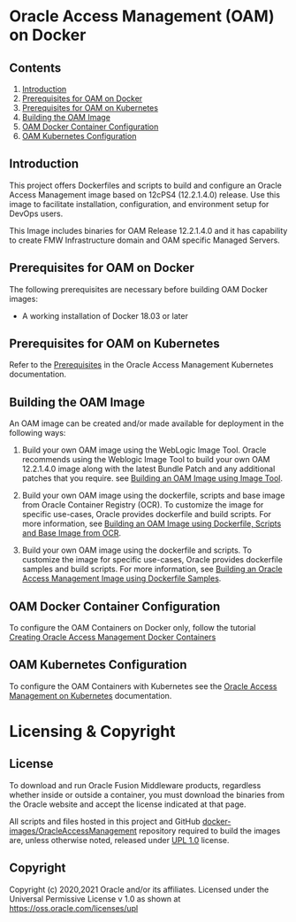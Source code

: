 Oracle Access Management (OAM) on Docker
========================================

## Contents

1. [Introduction](#introduction)
2. [Prerequisites for OAM on Docker](#prerequisites-for-oam-on-docker)
3. [Prerequisites for OAM on Kubernetes](#prerequisites-for-oam-on-kubernetes)
4. [Building the OAM Image](#building-the-oam-image)
5. [OAM Docker Container Configuration](#oam-docker-container-configuration)
6. [OAM Kubernetes Configuration](#oam-kubernetes-configuration)


## Introduction

This project offers Dockerfiles and scripts to build and configure an Oracle Access Management image based on 12cPS4 (12.2.1.4.0) release.
Use this image to facilitate installation, configuration, and environment setup for DevOps users. 

This Image includes binaries for OAM Release 12.2.1.4.0 and it has capability to create FMW Infrastructure domain and OAM specific Managed Servers.

## Prerequisites for OAM on Docker

The following prerequisites are necessary before building OAM Docker images:

* A working installation of Docker 18.03 or later

## Prerequisites for OAM on Kubernetes

Refer to the [Prerequisites](https://oracle.github.io/fmw-kubernetes/oam/prerequisites) in the Oracle Access Management Kubernetes documentation.


## Building the OAM Image

An OAM image can be created and/or made available for deployment in the following ways:

1. Build your own OAM image using the WebLogic Image Tool. Oracle recommends using the Weblogic Image Tool to build your own OAM 12.2.1.4.0 image along with the latest Bundle Patch and any additional patches that you require. see [Building an OAM Image using Image Tool](imagetool/12.2.1.4.0).

1. Build your own OAM image using the dockerfile, scripts and base image from Oracle Container Registry (OCR). To customize the image for specific use-cases, Oracle provides dockerfile and build scripts. For more information, see [Building an OAM Image using Dockerfile, Scripts and Base Image from OCR](dockerfiles/12.2.1.4.0/README-OCR-Base.md).

1. Build your own OAM image using the dockerfile and scripts. To customize the image for specific use-cases, Oracle provides dockerfile samples and build scripts. For more information, see [Building an Oracle Access Management Image using Dockerfile Samples](dockerfiles/12.2.1.4.0).


## OAM Docker Container Configuration
 
To configure the OAM Containers on Docker only, follow the tutorial [Creating Oracle Access Management Docker Containers](https://docs.oracle.com/en/middleware/idm/access-manager/12.2.1.4/tutorial-oam-docker/)

## OAM Kubernetes Configuration

To configure the OAM Containers with Kubernetes see the [Oracle Access Management on Kubernetes](https://oracle.github.io/fmw-kubernetes/oam/) documentation.
  
# Licensing & Copyright

## License
To download and run Oracle Fusion Middleware products, regardless whether inside or outside a container, you must download the binaries from the Oracle website and accept the license indicated at that page.

All scripts and files hosted in this project and GitHub [docker-images/OracleAccessManagement](./) repository required to build the images are, unless otherwise noted, released under [UPL 1.0](https://oss.oracle.com/licenses/upl/) license.

## Copyright
Copyright (c) 2020,2021 Oracle and/or its affiliates.
Licensed under the Universal Permissive License v 1.0 as shown at https://oss.oracle.com/licenses/upl
